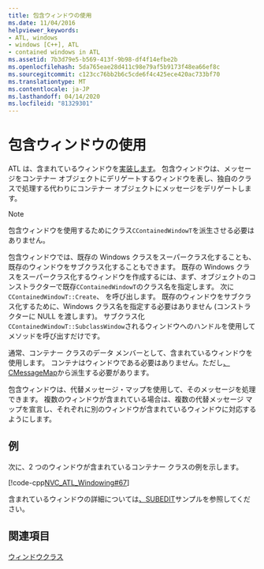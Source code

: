 ```yaml
---
title: 包含ウィンドウの使用
ms.date: 11/04/2016
helpviewer_keywords:
- ATL, windows
- windows [C++], ATL
- contained windows in ATL
ms.assetid: 7b3d79e5-b569-413f-9b98-df4f14efbe2b
ms.openlocfilehash: 5da765eae28d411c98e79af5b9173f48ea66ef8c
ms.sourcegitcommit: c123cc76bb2b6c5cde6f4c425ece420ac733bf70
ms.translationtype: MT
ms.contentlocale: ja-JP
ms.lasthandoff: 04/14/2020
ms.locfileid: "81329301"
---
```

# <a name="using-contained-windows"></a>包含ウィンドウの使用

ATL は、含まれているウィンドウを[実装します](../atl/reference/ccontainedwindowt-class.md)。 包含ウィンドウは、メッセージをコンテナー オブジェクトにデリゲートするウィンドウを表し、独自のクラスで処理する代わりにコンテナー オブジェクトにメッセージをデリゲートします。

> [!NOTE]
> 包含ウィンドウを使用するためにクラス`CContainedWindowT`を派生させる必要はありません。

包含ウィンドウでは、既存の Windows クラスをスーパークラス化することも、既存のウィンドウをサブクラス化することもできます。 既存の Windows クラスをスーパークラス化するウィンドウを作成するには、まず、オブジェクトのコンストラクターで既存`CContainedWindowT`のクラス名を指定します。 次に`CContainedWindowT::Create`、 を呼び出します。 既存のウィンドウをサブクラス化するために、Windows クラス名を指定する必要はありません (コンストラクターに NULL を渡します)。 サブクラス化`CContainedWindowT::SubclassWindow`されるウィンドウへのハンドルを使用してメソッドを呼び出すだけです。

通常、コンテナー クラスのデータ メンバーとして、含まれているウィンドウを使用します。 コンテナはウィンドウである必要はありません。ただし[、CMessageMap](../atl/reference/cmessagemap-class.md)から派生する必要があります。

包含ウィンドウは、代替メッセージ・マップを使用して、そのメッセージを処理できます。 複数のウィンドウが含まれている場合は、複数の代替メッセージ マップを宣言し、それぞれに別のウィンドウが含まれているウィンドウに対応するようにします。

## <a name="example"></a>例

次に、2 つのウィンドウが含まれているコンテナー クラスの例を示します。

[!code-cpp[NVC_ATL_Windowing#67](../atl/codesnippet/cpp/using-contained-windows_1.h)]

含まれているウィンドウの詳細については[、SUBEDIT](https://github.com/Microsoft/VCSamples/tree/master/VC2008Samples/ATL/Controls/SubEdit)サンプルを参照してください。

## <a name="see-also"></a>関連項目

[ウィンドウクラス](../atl/atl-window-classes.md)
